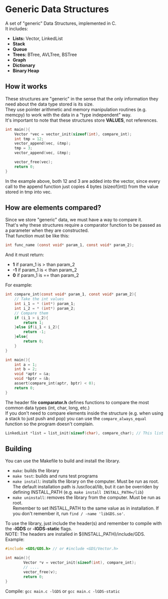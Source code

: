 # Generic Data Structures
A set of "generic" Data Structures, implemented in C. <br>
It includes: <br>
- **Lists:** Vector, LinkedList <br>
- **Stack** <br>
- **Queue** <br>
- **Trees:** BTree, AVLTree, BSTree <br>
- **Graph** <br>
- **Dictionary** <br>
- **Binary Heap** <br>

## How it works
These structures are "generic" in the sense that the only information they need about the
data type stored is its size. <br>
They use pointer arithmetic and memory manipulation routines (e.g. memcpy) to work with the
data in a "type independent" way. <br>
It's important to note that these structures store **VALUES**, not references.

```c
int main(){
    Vector *vec = vector_init(sizeof(int), compare_int);
    int tmp = 12;
    vector_append(vec, &tmp);
    tmp = 3;
    vector_append(vec, &tmp);

    vector_free(vec);
    return 0;
}
```

In the example above, both 12 and 3 are added into the vector, since every call to the append function just copies 4 bytes (sizeof(int)) from the value stored in tmp into vec.

## How are elements compared?
Since we store "generic" data, we must have a way to compare it. <br>
That's why these structures require a comparator function to be passed as a parameter when they are constructed. <br>
That function must be like this:<br>
```c
int func_name (const void* param_1, const void* param_2);
```
And it must return: <br>
- **1**  if param_1 is > than param_2 <br>
- **-1** if param_1 is < than param_2 <br>
- **0**  if param_1 is == than param_2 <br>

For example:<br>
```c
int compare_int(const void* param_1, const void* param_2){
    // Take the int values
    int i_1 = * (int*) param_1;
    int i_2 = * (int*) param_2;
    // Compare them
    if (i_1 > i_2){
        return 1;
    }else if(i_1 < i_2){
        return -1;
    }else{
        return 0;
    }
}

int main(){
    int a = 1;
    int b = 2;
    void *aptr = &a;
    void *bptr = &b;
    assert(compare_int(aptr, bptr) < 0);
    return 0;
}
```
The header file **comparator.h** defines functions to compare the most common data types (int, char, long, etc.) <br>
If you don't need to compare elements inside the structure (e.g. when using a stack to just push and pop) you can use the `compare_always_equal` function so the program doesn't complain.

```c
LinkedList *list = list_init(sizeof(char), compare_char); // This list stores chars
```
## Building
You can use the Makefile to build and install the library. <br>
- `make`: builds the library <br>
- `make test`: builds and runs test programs <br>
- `make install`: installs the library on the computer. Must be run as root.<br>
          The default installation path is /usr/local/lib, but it
          can be overriden by defining INSTALL_PATH (e.g. `make install INSTALL_PATH=/lib`) <br>
- `make uninstall`: removes the library from the computer. Must be run as root.<br>
          Remember to set INSTALL_PATH to the same value as in installation.
          If you don't remember it, run `find / -name 'libGDS.so'`.

To use the library, just include the header(s) and remember to compile with the **-lGDS** or **-lGDS-static** flags. <br>
NOTE: The headers are installed in $(INSTALL_PATH)/include/GDS. <br>
Example:
```c
#include <GDS/GDS.h> // or #include <GDS/Vector.h>

int main(){
        Vector *v = vector_init(sizeof(int), compare_int);
        // ....
        vector_free(v);
        return 0;
}
```
Compile: `gcc main.c -lGDS` or `gcc main.c -lGDS-static`
